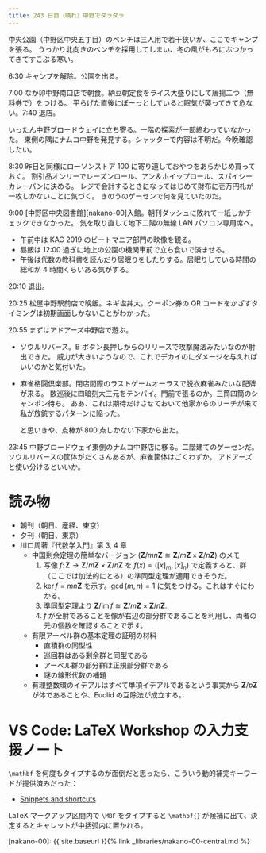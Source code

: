 ```yaml
---
title: 243 日目（晴れ）中野でダラダラ
---
```


中央公園（中野区中央五丁目）のベンチは三人用で若干狭いが、ここでキャンプを張る。
うっかり北向きのベンチを採用してしまい、冬の風がもろにぶつかってきてすこぶる寒い。

6:30 キャンプを解除。公園を出る。

7:00 なか卯中野南口店で朝食。納豆朝定食をライス大盛りにして唐揚二つ（無料券で）をつける。
平らげた直後にぼーっとしていると眠気が襲ってきて危ない。7:40 退店。

いったん中野ブロードウェイに立ち寄る。一階の探索が一部終わっていなかった。
東側の隅にナムコ中野を発見する。シャッターで内容は不明だ。今晩確認したい。

8:30 昨日と同様にローソンストア 100 に寄り道しておやつをあらかじめ買っておく。
割引品オンリーでレーズンロール、アン＆ホイップロール、スパイシーカレーパンに決める。
レジで会計するときになってはじめて財布に壱万円札が一枚しかないことに気づく。
きのうのゲーセンで何を見ていたのだ。

9:00 [中野区中央図書館][nakano-00]入館。朝刊ダッシュに敗れて一紙しかチェックできなかった。
気を取り直して地下二階の無線 LAN パソコン専用席へ。
* 午前中は KAC 2019 のビートマニア部門の映像を観る。
* 昼飯は 12:00 過ぎに地上の公園の機関車前で立ち食いで済ませる。
* 午後は代数の教科書を読んだり居眠りをしたりする。居眠りしている時間の総和が 4 時間くらいある気がする。

20:10 退出。

20:25 松屋中野駅前店で晩飯。ネギ塩丼大。クーポン券の QR コードをかざすタイミングは初期画面しかないことがわかった。

20:55 まずはアドアーズ中野店で遊ぶ。
* ソウルリバース。B ボタン長押しからのリリースで攻撃魔法みたいなのが射出できた。
  威力が大きいようなので、これでデカイのにダメージを与えればいいのかと気付いた。
* 麻雀格闘倶楽部。閉店間際のラストゲームオーラスで脱衣麻雀みたいな配牌が来る。
  数巡後に四暗刻大三元をテンパイ。門前で張るのか。三筒四筒のシャンポン待ち。
  ああ、これは期待だけさせておいて他家からのリーチが来て私が放銃するパターンに陥った。

  と思いきや、点棒が 800 点しかない下家から出た。

23:45 中野ブロードウェイ東側のナムコ中野店に移る。二階建てのゲーセンだ。
ソウルリバースの筐体がたくさんあるが、麻雀筐体はごくわずか。
アドアーズと使い分けるといいか。

# 読み物

* 朝刊（朝日、産経、東京）
* 夕刊（朝日、東京）
* 川口周著『代数学入門』第 3, 4 章
  * 中国剰余定理の簡単なバージョン ($\mathbf{Z}/mn\mathbf{Z} \cong \mathbf{Z}/m\mathbf{Z} \times \mathbf{Z}/n\mathbf{Z}$) のメモ
    1. 写像 $f\colon \mathbf{Z} \longrightarrow \mathbf{Z}/m\mathbf{Z} \times \mathbf{Z}/n\mathbf{Z}$ を
       $f(x) = ([x]_m, [x]_n)$ で定義すると、群（ここでは加法的にとる）の準同型定理が適用できそうだ。
    2. $\ker f = mn\mathbf{Z}$ を示す。$\gcd(m, n) = 1$ に気をつける。これはすぐにわかる。
    3. 準同型定理より $\mathbf{Z}/\operatorname{im} f \cong \mathbf{Z}/m\mathbf{Z} \times \mathbf{Z}/n\mathbf{Z}.$
    4. $f$ が全射であることを像が右辺の部分群であることを利用し、両者の元の個数を確認することで示す。
  * 有限アーベル群の基本定理の証明の材料
    * 直積群の同型性
    * 巡回群はある剰余群と同型である
    * アーベル群の部分群は正規部分群である
    * 謎の線形代数の補題
  * 有理整数環のイデアルはすべて単項イデアルであるという事実から
    $\mathbf{Z}/p\mathbf{Z}$ が体であることや、Euclid の互除法が成立する。

# VS Code: LaTeX Workshop の入力支援ノート

`\mathbf` を何度もタイプするのが面倒だと思ったら、こういう動的補完キーワードが提供済みだった：

* [Snippets and shortcuts](https://github.com/James-Yu/LaTeX-Workshop/wiki/Snippets)

LaTeX マークアップ区間内で `\MBF` をタイプすると `\mathbf{}` が候補に出て、決定するとキャレットが中括弧内に置かれる。

[nakano-00]: {{ site.baseurl }}{% link _libraries/nakano-00-central.md %}
